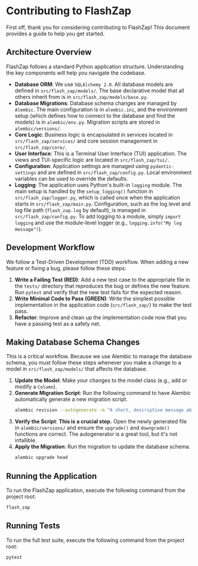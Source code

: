 # Contributing to FlashZap

First off, thank you for considering contributing to FlashZap! This document provides a guide to help you get started.

## Architecture Overview

FlashZap follows a standard Python application structure. Understanding the key components will help you navigate the codebase.

*   **Database ORM**: We use `SQLAlchemy 2.0`. All database models are defined in `src/flash_zap/models/`. The base declarative model that all others inherit from is in `src/flash_zap/models/base.py`.
*   **Database Migrations**: Database schema changes are managed by `Alembic`. The main configuration is in `alembic.ini`, and the environment setup (which defines how to connect to the database and find the models) is in `alembic/env.py`. Migration scripts are stored in `alembic/versions/`.
*   **Core Logic**: Business logic is encapsulated in services located in `src/flash_zap/services/` and core session management in `src/flash_zap/core/`.
*   **User Interface**: This is a Terminal User Interface (TUI) application. The views and TUI-specific logic are located in `src/flash_zap/tui/`.
*   **Configuration**: Application settings are managed using `pydantic-settings` and are defined in `src/flash_zap/config.py`. Local environment variables can be used to override the defaults.
*   **Logging**: The application uses Python's built-in `logging` module. The main setup is handled by the `setup_logging()` function in `src/flash_zap/logger.py`, which is called once when the application starts in `src/flash_zap/main.py`. Configuration, such as the log level and log file path (`flash_zap.log` by default), is managed in `src/flash_zap/config.py`. To add logging to a module, simply `import logging` and use the module-level logger (e.g., `logging.info("My log message")`).

## Development Workflow

We follow a Test-Driven Development (TDD) workflow. When adding a new feature or fixing a bug, please follow these steps:

1.  **Write a Failing Test (RED)**: Add a new test case to the appropriate file in the `tests/` directory that reproduces the bug or defines the new feature. Run `pytest` and verify that the new test fails for the expected reason.
2.  **Write Minimal Code to Pass (GREEN)**: Write the simplest possible implementation in the application code (`src/flash_zap/`) to make the test pass.
3.  **Refactor**: Improve and clean up the implementation code now that you have a passing test as a safety net.

## Making Database Schema Changes

This is a critical workflow. Because we use Alembic to manage the database schema, you must follow these steps whenever you make a change to a model in `src/flash_zap/models/` that affects the database.

1.  **Update the Model**: Make your changes to the model class (e.g., add or modify a `Column`).
2.  **Generate Migration Script**: Run the following command to have Alembic automatically generate a new migration script.
    ```bash
    alembic revision --autogenerate -m "A short, descriptive message about the change"
    ```
3.  **Verify the Script**: **This is a crucial step.** Open the newly generated file in `alembic/versions/` and ensure the `upgrade()` and `downgrade()` functions are correct. The autogenerator is a great tool, but it's not infallible.
4.  **Apply the Migration**: Run the migration to update the database schema.
    ```bash
    alembic upgrade head
    ```

## Running the Application

To run the FlashZap application, execute the following command from the project root:

```bash
flash_zap
```

## Running Tests

To run the full test suite, execute the following command from the project root:

```bash
pytest
``` 